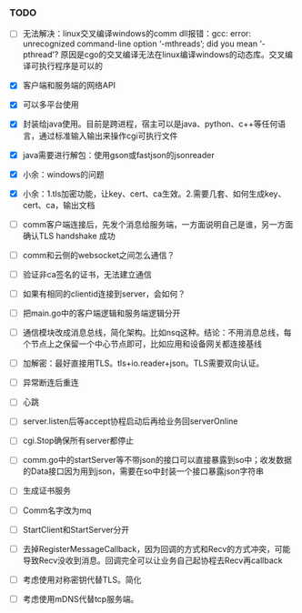 ### TODO

- [ ] 无法解决：linux交叉编译windows的comm dll报错：gcc: error: unrecognized command-line option ‘-mthreads’; did you mean ‘-pthread’? 原因是cgo的交叉编译无法在linux编译windows的动态库。交叉编译可执行程序是可以的
- [x] 客户端和服务端的网络API
- [x] 可以多平台使用
- [x] 封装给java使用。目前是跨进程，宿主可以是java、python、c++等任何语言，通过标准输入输出来操作cgi可执行文件
- [x] java需要进行解包：使用gson或fastjson的jsonreader
- [x] 小余：windows的问题
- [x] 小余：1.tls加密功能，让key、cert、ca生效。2.需要几套、如何生成key、cert、ca，输出文档
- [ ] comm客户端连接后，先发个消息给服务端，一方面说明自己是谁，另一方面确认TLS handshake 成功
- [ ] comm和云侧的websocket之间怎么通信？
- [ ] 验证非ca签名的证书，无法建立通信
- [ ] 如果有相同的clientid连接到server，会如何？
- [ ] 把main.go中的客户端逻辑和服务端逻辑分开
- [ ] 通信模块改成消息总线，简化架构。比如nsq这种。结论：不用消息总线，每个节点上之保留一个中心节点即可，比如应用和设备网关都连接基线
- [ ] 加解密：最好直接用TLS。tls+io.reader+json。TLS需要双向认证。
- [ ] 异常断连后重连
- [ ] 心跳
- [ ] server.listen后等accept协程启动后再给业务回serverOnline
- [ ] cgi.Stop确保所有server都停止
- [ ] comm.go中的startServer等不带json的接口可以直接暴露到so中；收发数据的Data接口因为用到json，需要在so中封装一个接口暴露json字符串
- [ ] 生成证书服务

- [ ] Comm名字改为mq
- [ ] StartClient和StartServer分开
- [ ] 去掉RegisterMessageCallback，因为回调的方式和Recv的方式冲突，可能导致Recv没收到消息。回调完全可以让业务自己起协程去Recv再callback
- [ ] 考虑使用对称密钥代替TLS。简化
- [ ] 考虑使用mDNS代替tcp服务端。

